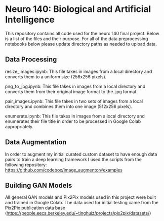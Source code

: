 # Neuro 140: Biological and Artificial Intelligence 

This repository contains all code used for the neuro 140 final project. Below is a list of the files and their purpose. For all of the data preprocessing notebooks below please update directory paths as needed to upload data. 

## Data Processing 

resize_images.ipynb: This file takes in images from a local directory and converts them to a uniform size (256x256 pixels). 

png_to_jpg.ipynb: This file takes in images from a local directory and converts them from their original image format to the .jpg format. 

pair_images.ipynb: This file takes in two sets of images from a local directory and combines them into one image (512x256 pixels). 

enumerate.ipynb: This file takes in images from a local directory and enumerates their file title in order to be processed in Google Colab appropriately.

## Data Augmentation

In order to augment my initial curated custom dataset to have enough data pairs to train a deep learning framework I used the scripts from the following repository: https://github.com/codebox/image_augmentor#examples

## Building GAN Models

All general GAN models and Pix2Pix models used in this project were built and trained in Google Colab. The data used for initial testing came from the Pix2Pix publication data base (https://people.eecs.berkeley.edu/~tinghuiz/projects/pix2pix/datasets/)


